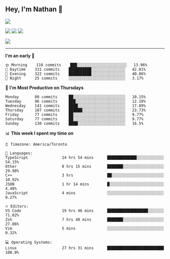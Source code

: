 ## Hey, I'm Nathan 👋

![](https://visitor-badge.laobi.icu/badge?page_id=nathan13888.visiter.badge)

[![](https://img.shields.io/badge/OS-Ubuntu-blue?style=flat-square&logo=ubuntu&logoColor=white)](https://en.wikipedia.org/wiki/Linux)
[![](https://img.shields.io/badge/Editor-VSCodeInsiders-blue?style=flat-square&logo=visual-studio-code&logoColor=white)](https://code.visualstudio.com/)
[![](https://img.shields.io/badge/Editor-Neovim-blue?style=flat-square&logo=vim&logoColor=white)](https://github.com/neovim/neovim)

![](https://github-readme-stats.vercel.app/api?username=Nathan13888&show_icons=true&theme=dracula&hide=stars&count_private=true)

---

<!--START_SECTION:waka-->
**I'm an early 🐤** 

```text
🌞 Morning    110 commits    ███░░░░░░░░░░░░░░░░░░░░░░   13.96% 
🌆 Daytime    331 commits    ██████████░░░░░░░░░░░░░░░   42.01% 
🌃 Evening    322 commits    ██████████░░░░░░░░░░░░░░░   40.86% 
🌙 Night      25 commits     ░░░░░░░░░░░░░░░░░░░░░░░░░   3.17%

```
📅 **I'm Most Productive on Thursdays** 

```text
Monday       80 commits     ██░░░░░░░░░░░░░░░░░░░░░░░   10.15% 
Tuesday      96 commits     ███░░░░░░░░░░░░░░░░░░░░░░   12.18% 
Wednesday    141 commits    ████░░░░░░░░░░░░░░░░░░░░░   17.89% 
Thursday     187 commits    ██████░░░░░░░░░░░░░░░░░░░   23.73% 
Friday       77 commits     ██░░░░░░░░░░░░░░░░░░░░░░░   9.77% 
Saturday     77 commits     ██░░░░░░░░░░░░░░░░░░░░░░░   9.77% 
Sunday       130 commits    ████░░░░░░░░░░░░░░░░░░░░░   16.5%

```


📊 **This week I spent my time on** 

```text
⌚︎ Timezone: America/Toronto

💬 Languages: 
TypeScript               14 hrs 54 mins      █████████████░░░░░░░░░░░░   54.15% 
Other                    8 hrs 15 mins       ███████░░░░░░░░░░░░░░░░░░   29.98% 
C++                      3 hrs               ██░░░░░░░░░░░░░░░░░░░░░░░   10.92% 
JSON                     1 hr 14 mins        █░░░░░░░░░░░░░░░░░░░░░░░░   4.48% 
JavaScript               4 mins              ░░░░░░░░░░░░░░░░░░░░░░░░░   0.27%

🔥 Editors: 
VS Code                  19 hrs 46 mins      ██████████████████░░░░░░░   71.82% 
Zsh                      7 hrs 40 mins       ███████░░░░░░░░░░░░░░░░░░   27.86% 
Vim                      5 mins              ░░░░░░░░░░░░░░░░░░░░░░░░░   0.32%

💻 Operating Systems: 
Linux                    27 hrs 31 mins      █████████████████████████   100.0%

```


<!--END_SECTION:waka-->
